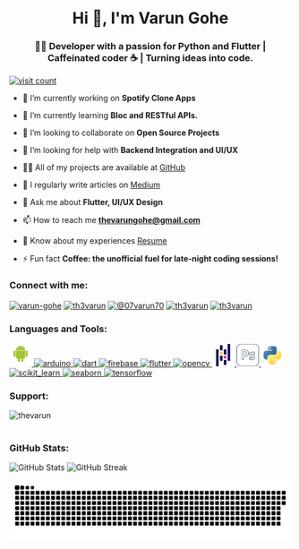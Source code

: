 <h1 align="center">Hi 👋, I'm Varun Gohe</h1>
<h3 align="center">👨‍💻 Developer with a passion for Python and Flutter | Caffeinated coder ☕ | Turning ideas into code.</h3>

<p align="left">
  <a href="https://visitcount.itsvg.in">
    <img src="https://visitcount.itsvg.in/api?id=th3varun&icon=0&color=6" alt="visit count"/>
  </a>
</p>

- 🔭 I’m currently working on **Spotify Clone Apps**

- 🌱 I’m currently learning **Bloc and RESTful APIs.**

- 👯 I’m looking to collaborate on **Open Source Projects**

- 🤝 I’m looking for help with **Backend Integration and UI/UX**

- 👨‍💻 All of my projects are available at [GitHub](https://github.com/th3varun)

- 📝 I regularly write articles on [Medium](https://medium.com/@07varun70)

- 💬 Ask me about **Flutter, UI/UX Design**

- 📫 How to reach me **thevarungohe@gmail.com**

- 📄 Know about my experiences [Resume](https://drive.google.com/file/d/1GNSZRDzs-8FtgtRbo9ShiuQqpMlB1T07/view?usp=sharing)

- ⚡ Fun fact **Coffee: the unofficial fuel for late-night coding sessions!**

<h3 align="left">Connect with me:</h3>
<p align="left">
<a href="https://linkedin.com/in/varun-gohe" target="blank"><img align="center" src="https://raw.githubusercontent.com/rahuldkjain/github-profile-readme-generator/master/src/images/icons/Social/linked-in-alt.svg" alt="varun-gohe" height="30" width="40" /></a>
<a href="https://instagram.com/th3varun" target="blank"><img align="center" src="https://raw.githubusercontent.com/rahuldkjain/github-profile-readme-generator/master/src/images/icons/Social/instagram.svg" alt="th3varun" height="30" width="40" /></a>
<a href="https://medium.com/@07varun70" target="blank"><img align="center" src="https://raw.githubusercontent.com/rahuldkjain/github-profile-readme-generator/master/src/images/icons/Social/medium.svg" alt="@07varun70" height="30" width="40" /></a>
<a href="https://www.hackerrank.com/th3varun" target="blank"><img align="center" src="https://raw.githubusercontent.com/rahuldkjain/github-profile-readme-generator/master/src/images/icons/Social/hackerrank.svg" alt="th3varun" height="30" width="40" /></a>
<a href="https://www.leetcode.com/th3varun" target="blank"><img align="center" src="https://raw.githubusercontent.com/rahuldkjain/github-profile-readme-generator/master/src/images/icons/Social/leet-code.svg" alt="th3varun" height="30" width="40" /></a>
</p>

<h3 align="left">Languages and Tools:</h3>
<p align="left"> <a href="https://developer.android.com" target="_blank" rel="noreferrer"> <img src="https://raw.githubusercontent.com/devicons/devicon/master/icons/android/android-original-wordmark.svg" alt="android" width="40" height="40"/> </a> <a href="https://www.arduino.cc/" target="_blank" rel="noreferrer"> <img src="https://cdn.worldvectorlogo.com/logos/arduino-1.svg" alt="arduino" width="40" height="40"/> </a> <a href="https://dart.dev" target="_blank" rel="noreferrer"> <img src="https://www.vectorlogo.zone/logos/dartlang/dartlang-icon.svg" alt="dart" width="40" height="40"/> </a> <a href="https://firebase.google.com/" target="_blank" rel="noreferrer"> <img src="https://www.vectorlogo.zone/logos/firebase/firebase-icon.svg" alt="firebase" width="40" height="40"/> </a> <a href="https://flutter.dev" target="_blank" rel="noreferrer"> <img src="https://www.vectorlogo.zone/logos/flutterio/flutterio-icon.svg" alt="flutter" width="40" height="40"/> </a> <a href="https://opencv.org/" target="_blank" rel="noreferrer"> <img src="https://www.vectorlogo.zone/logos/opencv/opencv-icon.svg" alt="opencv" width="40" height="40"/> </a> <a href="https://pandas.pydata.org/" target="_blank" rel="noreferrer"> <img src="https://raw.githubusercontent.com/devicons/devicon/2ae2a900d2f041da66e950e4d48052658d850630/icons/pandas/pandas-original.svg" alt="pandas" width="40" height="40"/> </a> <a href="https://www.photoshop.com/en" target="_blank" rel="noreferrer"> <img src="https://raw.githubusercontent.com/devicons/devicon/master/icons/photoshop/photoshop-line.svg" alt="photoshop" width="40" height="40"/> </a> <a href="https://www.python.org" target="_blank" rel="noreferrer"> <img src="https://raw.githubusercontent.com/devicons/devicon/master/icons/python/python-original.svg" alt="python" width="40" height="40"/> </a> <a href="https://scikit-learn.org/" target="_blank" rel="noreferrer"> <img src="https://upload.wikimedia.org/wikipedia/commons/0/05/Scikit_learn_logo_small.svg" alt="scikit_learn" width="40" height="40"/> </a> <a href="https://seaborn.pydata.org/" target="_blank" rel="noreferrer"> <img src="https://seaborn.pydata.org/_images/logo-mark-lightbg.svg" alt="seaborn" width="40" height="40"/> </a> <a href="https://www.tensorflow.org" target="_blank" rel="noreferrer"> <img src="https://www.vectorlogo.zone/logos/tensorflow/tensorflow-icon.svg" alt="tensorflow" width="40" height="40"/> </a> </p>

<h3 align="left">Support:</h3>
<p><a href="https://www.buymeacoffee.com/thevarun"> <img align="left" src="https://cdn.buymeacoffee.com/buttons/v2/default-yellow.png" height="50" width="210" alt="thevarun" /></a></p><br><br>
<h3 align="left">GitHub Stats:</h3>
<p align="left">
  <img src="https://github-readme-stats.vercel.app/api?username=th3varun&theme=gotham&hide_border=false&include_all_commits=false&count_private=false" alt="GitHub Stats" width="410"/>
  <img src="https://github-readme-streak-stats.herokuapp.com/?user=th3varun&theme=gotham&hide_border=false" alt="GitHub Streak" width="450"/>
</p>
<p align="left">
 <img width="880" src="assets/github-snake.svg" alt="snake"/>
</p>
